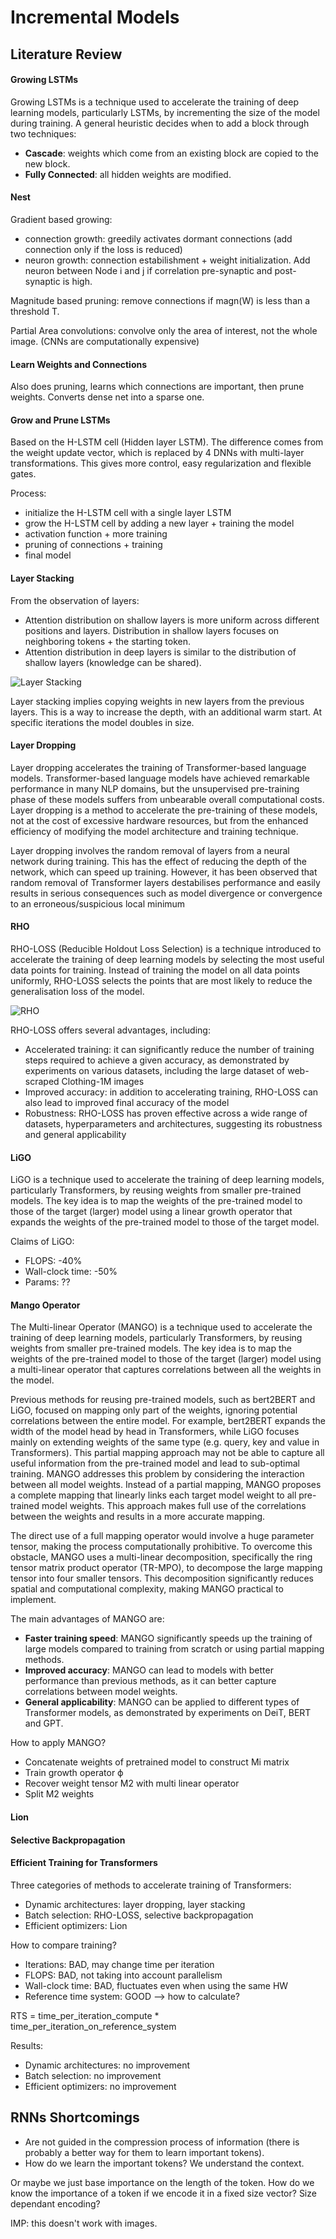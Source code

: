 # Incremental Models

## Literature Review

#### Growing LSTMs

Growing LSTMs is a technique used to accelerate the training of deep learning models, particularly LSTMs, by incrementing the size of the model during training. A general heuristic decides when to add a block through two techniques: 
- **Cascade**: weights which come from an existing block are copied to the new block.
- **Fully Connected**: all hidden weights are modified. 

#### Nest

Gradient based growing: 
- connection growth: greedily activates dormant connections (add connection only if the loss is reduced)
- neuron growth: connection estabilishment + weight initialization. Add neuron between Node i and j if correlation pre-synaptic and post-synaptic is high.

Magnitude based pruning: remove connections if magn(W) is less than a threshold T.

Partial Area convolutions: convolve only the area of interest, not the whole image. (CNNs are computationally expensive)

#### Learn Weights and Connections

Also does pruning, learns which connections are important, then prune weights. Converts dense net into a sparse one.

#### Grow and Prune LSTMs

Based on the H-LSTM cell (Hidden layer LSTM). The difference comes from the weight update vector, which is replaced by 4 DNNs with multi-layer transformations. This gives more control, easy regularization and flexible gates. 

Process: 
- initialize the H-LSTM cell with a single layer LSTM
- grow the H-LSTM cell by adding a new layer + training the model
- activation function + more training
- pruning of connections + training
- final model

#### Layer Stacking

From the observation of layers: 
- Attention distribution on shallow layers is more uniform across different positions and layers. Distribution in shallow layers focuses on neighboring tokens + the starting token.
- Attention distribution in deep layers is similar to the distribution of shallow layers (knowledge can be shared).  

![Layer Stacking](./imgs/incremental_models_attn_fig_1.png)

Layer stacking implies copying weights in new layers from the previous layers. This is a way to increase the depth, with an additional warm start.
At specific iterations the model doubles in size.

#### Layer Dropping

Layer dropping accelerates the training of Transformer-based language models. Transformer-based language models have achieved remarkable performance in many NLP domains, but the unsupervised pre-training phase of these models suffers from unbearable overall computational costs. Layer dropping is a method to accelerate the pre-training of these models, not at the cost of excessive hardware resources, but from the enhanced efficiency of modifying the model architecture and training technique. 

Layer dropping involves the random removal of layers from a neural network during training. This has the effect of reducing the depth of the network, which can speed up training. However, it has been observed that random removal of Transformer layers destabilises performance and easily results in serious consequences such as model divergence or convergence to an erroneous/suspicious local minimum

#### RHO

RHO-LOSS (Reducible Holdout Loss Selection) is a technique introduced to accelerate the training of deep learning models by selecting the most useful data points for training. Instead of training the model on all data points uniformly, RHO-LOSS selects the points that are most likely to reduce the generalisation loss of the model.

![RHO](./imgs/incremental_models_rho_1.png)

RHO-LOSS offers several advantages, including:
- Accelerated training: it can significantly reduce the number of training steps required to achieve a given accuracy, as demonstrated by experiments on various datasets, including the large dataset of web-scraped Clothing-1M images
- Improved accuracy: in addition to accelerating training, RHO-LOSS can also lead to improved final accuracy of the model
- Robustness: RHO-LOSS has proven effective across a wide range of datasets, hyperparameters and architectures, suggesting its robustness and general applicability

#### LiGO

LiGO is a technique used to accelerate the training of deep learning models, particularly Transformers, by reusing weights from smaller pre-trained models. The key idea is to map the weights of the pre-trained model to those of the target (larger) model using a linear growth operator that expands the weights of the pre-trained model to those of the target model.

Claims of LiGO:
- FLOPS: -40%
- Wall-clock time: -50%
- Params: ??

#### Mango Operator

The Multi-linear Operator (MANGO) is a technique used to accelerate the training of deep learning models, particularly Transformers, by reusing weights from smaller pre-trained models. The key idea is to map the weights of the pre-trained model to those of the target (larger) model using a multi-linear operator that captures correlations between all the weights in the model.

Previous methods for reusing pre-trained models, such as bert2BERT and LiGO, focused on mapping only part of the weights, ignoring potential correlations between the entire model. For example, bert2BERT expands the width of the model head by head in Transformers, while LiGO focuses mainly on extending weights of the same type (e.g. query, key and value in Transformers). This partial mapping approach may not be able to capture all useful information from the pre-trained model and lead to sub-optimal training. 
MANGO addresses this problem by considering the interaction between all model weights. Instead of a partial mapping, MANGO proposes a complete mapping that linearly links each target model weight to all pre-trained model weights. This approach makes full use of the correlations between the weights and results in a more accurate mapping.

The direct use of a full mapping operator would involve a huge parameter tensor, making the process computationally prohibitive. To overcome this obstacle, MANGO uses a multi-linear decomposition, specifically the ring tensor matrix product operator (TR-MPO), to decompose the large mapping tensor into four smaller tensors. This decomposition significantly reduces spatial and computational complexity, making MANGO practical to implement.

The main advantages of MANGO are:
- **Faster training speed**: MANGO significantly speeds up the training of large models compared to training from scratch or using partial mapping methods.
- **Improved accuracy**: MANGO can lead to models with better performance than previous methods, as it can better capture correlations between model weights.
- **General applicability**: MANGO can be applied to different types of Transformer models, as demonstrated by experiments on DeiT, BERT and GPT.

How to apply MANGO?
- Concatenate weights of pretrained model to construct Mi matrix
- Train growth operator ϕ
- Recover weight tensor M2 with multi linear operator
- Split M2 weights

#### Lion

#### Selective Backpropagation

#### Efficient Training for Transformers

Three categories of methods to accelerate training of Transformers:
- Dynamic architectures: layer dropping, layer stacking
- Batch selection: RHO-LOSS, selective backpropagation
- Efficient optimizers: Lion

How to compare training? 
- Iterations: BAD, may change time per iteration
- FLOPS: BAD, not taking into account parallelism
- Wall-clock time: BAD, fluctuates even when using the same HW
- Reference time system: GOOD --> how to calculate? 

RTS = time_per_iteration_compute * time_per_iteration_on_reference_system

Results:
- Dynamic architectures: no improvement
- Batch selection: no improvement
- Efficient optimizers: no improvement

## RNNs Shortcomings

- Are not guided in the compression process of information (there is probably a better way for them to learn important tokens). 
- How do we learn the important tokens? We understand the context. 

Or maybe we just base importance on the length of the token. How do we know the importance of a token if we encode it in a fixed size vector? 
Size dependant encoding?

IMP: this doesn't work with images. 
